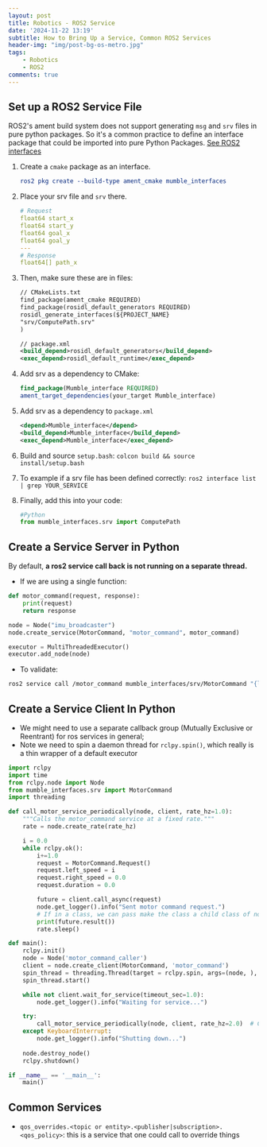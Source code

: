 ```yaml
---
layout: post
title: Robotics - ROS2 Service
date: '2024-11-22 13:19'
subtitle: How to Bring Up a Service, Common ROS2 Services
header-img: "img/post-bg-os-metro.jpg"
tags:
    - Robotics
    - ROS2
comments: true
---
```


## Set up a ROS2 Service File

ROS2's ament build system does not support generating `msg` and `srv` files in pure python packages. So it's a common practice to define an interface package that could be imported into pure Python Packages. [See ROS2 interfaces](https://docs.ros.org/en/foxy/Concepts/About-ROS-Interfaces.html) 

1. Create a `cmake` package as an interface. 
    
    ```cmake
    ros2 pkg create --build-type ament_cmake mumble_interfaces
    ```

1. Place your srv file and `srv` there. 

    ```yaml
    # Request
    float64 start_x
    float64 start_y
    float64 goal_x
    float64 goal_y
    ---
    # Response
    float64[] path_x
    ```

1. Then, make sure these are in files:

    ```xml
    // CMakeLists.txt
    find_package(ament_cmake REQUIRED)
    find_package(rosidl_default_generators REQUIRED)
    rosidl_generate_interfaces(${PROJECT_NAME}
    "srv/ComputePath.srv"
    )
    
    // package.xml
    <build_depend>rosidl_default_generators</build_depend>
    <exec_depend>rosidl_default_runtime</exec_depend>
    ```

1. Add srv as a dependency to CMake:

    ```cmake
    find_package(Mumble_interface REQUIRED)
    ament_target_dependencies(your_target Mumble_interface)
    ```

1. Add srv as a dependency to `package.xml`

    ```xml
    <depend>Mumble_interface</depend>
    <build_depend>Mumble_interface</build_depend>
    <exec_depend>Mumble_interface</exec_depend>
    ```

1. Build and source `setup.bash`: `colcon build && source install/setup.bash`

1. To example if a srv file has been defined correctly: `ros2 interface list | grep YOUR_SERVICE`

1. Finally, add this into your code:

    ```python
    #Python
    from mumble_interfaces.srv import ComputePath
    ```

## Create a Service Server in Python

By default, **a ros2 service call back is not running on a separate thread.** 

- If we are using a single function:

```python
def motor_command(request, response):
    print(request)
    return response

node = Node("imu_broadcaster")
node.create_service(MotorCommand, "motor_command", motor_command)

executor = MultiThreadedExecutor()
executor.add_node(node)
```

- To validate:

``` bash
ros2 service call /motor_command mumble_interfaces/srv/MotorCommand "{left_speed: 0.0, right_speed: 0.0, duration: 0.0}"
```

## Create a Service Client In Python

- We might need to use a separate callback group (Mutually Exclusive or Reentrant) for ros services in general;
- Note we need to spin a daemon thread for `rclpy.spin()`, which really is a thin wrapper of a default executor

```python
import rclpy
import time
from rclpy.node import Node
from mumble_interfaces.srv import MotorCommand
import threading

def call_motor_service_periodically(node, client, rate_hz=1.0):
    """Calls the motor_command service at a fixed rate."""
    rate = node.create_rate(rate_hz)

    i = 0.0
    while rclpy.ok():
        i+=1.0
        request = MotorCommand.Request()
        request.left_speed = i
        request.right_speed = 0.0
        request.duration = 0.0

        future = client.call_async(request)
        node.get_logger().info("Sent motor command request.")
        # If in a class, we can pass make the class a child class of node, and pass it in.
        print(future.result())
        rate.sleep()

def main():
    rclpy.init()
    node = Node('motor_command_caller')
    client = node.create_client(MotorCommand, 'motor_command')
    spin_thread = threading.Thread(target = rclpy.spin, args=(node, ), daemon=True)
    spin_thread.start()

    while not client.wait_for_service(timeout_sec=1.0):
        node.get_logger().info("Waiting for service...")

    try:
        call_motor_service_periodically(node, client, rate_hz=2.0)  # Call at 2 Hz
    except KeyboardInterrupt:
        node.get_logger().info("Shutting down...")
    
    node.destroy_node()
    rclpy.shutdown()

if __name__ == '__main__':
    main()
```

## Common Services

- `qos_overrides.<topic or entity>.<publisher|subscription>.<qos_policy>`: this is a service that one could call to override things
